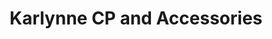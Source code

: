 ---
title: "Karlynne CP and Accessories"
url: /los-banos/karlynne-cp-and-accessories/
shop: mobile phone
---